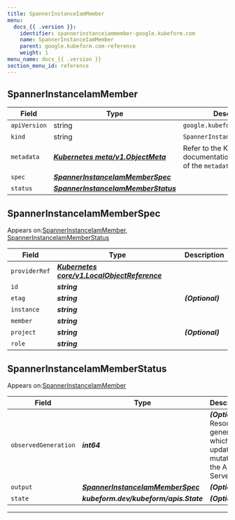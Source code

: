```yaml
---
title: SpannerInstanceIamMember
menu:
  docs_{{ .version }}:
    identifier: spannerinstanceiammember-google.kubeform.com
    name: SpannerInstanceIamMember
    parent: google.kubeform.com-reference
    weight: 1
menu_name: docs_{{ .version }}
section_menu_id: reference
---
```


## SpannerInstanceIamMember
| Field | Type | Description |
| ------ | ----- | ----------- |
| `apiVersion` | string | `google.kubeform.com/v1alpha1` |
|    `kind` | string | `SpannerInstanceIamMember` |
| `metadata` | ***[Kubernetes meta/v1.ObjectMeta](https://kubernetes.io/docs/reference/generated/kubernetes-api/v1.13/#objectmeta-v1-meta)***|Refer to the Kubernetes API documentation for the fields of the `metadata` field.|
| `spec` | ***[SpannerInstanceIamMemberSpec](#SpannerInstanceIamMemberSpec)***||
| `status` | ***[SpannerInstanceIamMemberStatus](#SpannerInstanceIamMemberStatus)***||
## SpannerInstanceIamMemberSpec

Appears on:[SpannerInstanceIamMember](#SpannerInstanceIamMember), [SpannerInstanceIamMemberStatus](#SpannerInstanceIamMemberStatus)

| Field | Type | Description |
| ------ | ----- | ----------- |
| `providerRef` | ***[Kubernetes core/v1.LocalObjectReference](https://kubernetes.io/docs/reference/generated/kubernetes-api/v1.13/#localobjectreference-v1-core)***||
| `id` | ***string***||
| `etag` | ***string***| ***(Optional)*** |
| `instance` | ***string***||
| `member` | ***string***||
| `project` | ***string***| ***(Optional)*** |
| `role` | ***string***||
## SpannerInstanceIamMemberStatus

Appears on:[SpannerInstanceIamMember](#SpannerInstanceIamMember)

| Field | Type | Description |
| ------ | ----- | ----------- |
| `observedGeneration` | ***int64***| ***(Optional)*** Resource generation, which is updated on mutation by the API Server.|
| `output` | ***[SpannerInstanceIamMemberSpec](#SpannerInstanceIamMemberSpec)***| ***(Optional)*** |
| `state` | ***kubeform.dev/kubeform/apis.State***| ***(Optional)*** |
---
